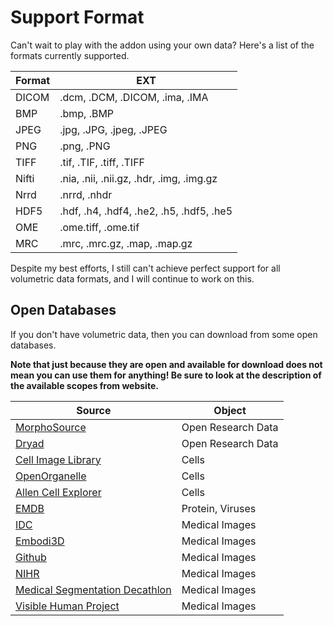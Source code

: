 # Support Format

Can't wait to play with the addon using your own data? Here's a list of the formats currently supported.

| Format | EXT                                      |
| ------ | ---------------------------------------- |
| DICOM  | .dcm, .DCM, .DICOM, .ima, .IMA           |
| BMP    | .bmp, .BMP                               |
| JPEG   | .jpg, .JPG, .jpeg, .JPEG                 |
| PNG    | .png, .PNG                               |
| TIFF   | .tif, .TIF, .tiff, .TIFF                 |
| Nifti  | .nia, .nii, .nii.gz, .hdr, .img, .img.gz |
| Nrrd   | .nrrd, .nhdr                             |
| HDF5   | .hdf, .h4, .hdf4, .he2, .h5, .hdf5, .he5 |
| OME    | .ome.tiff, .ome.tif                      |
| MRC    | .mrc, .mrc.gz, .map, .map.gz             |

Despite my best efforts, I still can't achieve perfect support for all volumetric data formats, and I will continue to work on this.

## Open Databases

If you don't have volumetric data, then you can download from some open databases.

**Note that just because they are open and available for download does not mean you can use them for anything! Be sure to look at the description of the available scopes from website.**

| Source                                                                               | Object             |
| ------------------------------------------------------------------------------------ | ------------------ |
| [MorphoSource](https://www.morphosource.org/)                                        | Open Research Data |
| [Dryad](https://datadryad.org)                                                       | Open Research Data |
| [Cell Image Library](http://cellimagelibrary.org/home)                               | Cells              |
| [OpenOrganelle](https://openorganelle.janelia.org/datasets)                          | Cells              |
| [Allen Cell Explorer](https://www.allencell.org/3d-cell-viewer.html)                 | Cells              |
| [EMDB](https://www.ebi.ac.uk/emdb/)                                                  | Protein, Viruses   |
| [IDC](https://portal.imaging.datacommons.cancer.gov/explore/)                        | Medical Images     |
| [Embodi3D](https://www.embodi3d.com/files/category/37-medical-scans/)                | Medical Images     |
| [Github](https://github.com/sfikas/medical-imaging-datasets)                         | Medical Images     |
| [NIHR](https://nhsx.github.io/open-source-imaging-data-sets/)                        | Medical Images     |
| [Medical Segmentation Decathlon](http://medicaldecathlon.com/)                       | Medical Images     |
| [Visible Human Project](https://www.nlm.nih.gov/research/visible/visible_human.html) | Medical Images     |
